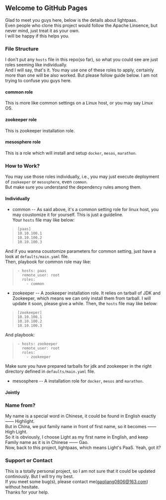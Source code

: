 ## Welcome to GitHub Pages

Glad to meet you guys here, below is the details about lightpaas.</br>
Even people who clone this project would follow the Apache Linsence, but never mind, just treat it as your own.</br>
I will be happy if this helps you.

### File Structure

I don't put any `hosts` file in this repo(so far), so what you could see are just roles seeming like individually.</br>
And I will say, that's it. You may use one of these roles to apply, certainly more than one will be also worked. But please follow guide below. I am not trying to confuse you guys here.</br>
#### common role
This is more like common settings on a Linux host, or you may say Linux OS.

#### zookeeper role
This is zookeeper installation role.

#### mesosphere role
This is a role which will install and setup `docker`, `mesos`, `marathon`.

### How to Work?

You may use those roles individually, i.e., you may just execute deployment of `zookeeper` or `mesosphere`, even `common`.</br>
But make sure you understand the dependency rules among them.

#### Individually

- common -- As said above, it's a common setting role for linux host, you may coustomize it for yourself. This is just a guideline.</br>
Your `hosts` file may like below:</br>
>`[paas]`</br>
>`10.10.100.1`</br>
>`10.10.100.2`</br>
>`10.10.100.3`</br>

And if you wanna coustomize parameters for common setting, just have a look at `defaults/main.yaml` file. </br>
Then, playbook for common role may like:</br>
>`- hosts: paas`</br>
>`  remote_user: root`</br>
>`  roles:`</br>
>`    - common`</br>

- zookeeper -- A zookeeper installation role. It relies on tarball of JDK and Zookeeper, which means we can only install them from tarball. I will update it soon, please give a while. Then, the `hosts` file may like below:</br>
>`[zookeeper]`</br>
>`10.10.100.1`</br>
>`10.10.100.2`</br>
>`10.10.100.3`</br>

And playbook:
>`- hosts: zookeeper`</br>
>`  remote_user: root`</br>
>`  roles:`</br>
>`    - zookeeper`</br>

Make sure you have prepared tarballs for jdk and zookeeper in the right directory defined in `defaults/main.yaml` file.

- mesosphere -- A installation role for `docker`, `mesos` and `marathon`. 

#### Jointly

### Name from?

My name is a special word in Chinese, it could be found in English exactly —— Highlight.</br>
But in China, we put family name in front of first name, so it becomes —— High·Light.</br>
So it is obviously, I choose Light as my first name in English, and keep Family name as it is in Chinese —— Gao.</br>
Now, back to this project, lightpaas, which means Light's PaaS. Yeah, got it?

### Support or Contact

This is a totally personal project, so I am not sure that it could be updated continously. But I will try my best.</br>
If you meet some bug(s), please contact me(gaoliang0806@163.com) without hesitate.</br>
Thanks for your help.
